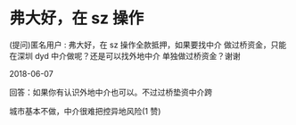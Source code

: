 # 弗大好，在 sz 操作

(提问)匿名用户 : 弗大好，在 sz 操作全款抵押，如果要找中介 做过桥资金，只能在深圳 dyd 中介做呢？还是可以找外地中介 单独做过桥资金？谢谢

2018-06-07

回答：如果你有认识外地中介也可以。不过过桥垫资中介跨

城市基本不做，中介很难把控异地风险(1 赞)